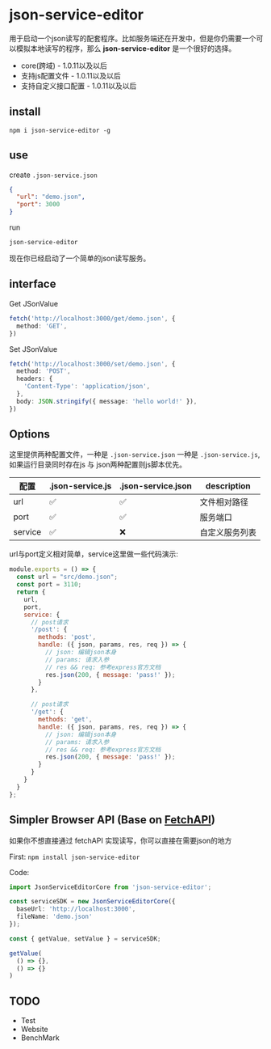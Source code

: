 # json-service-editor

用于启动一个json读写的配套程序。比如服务端还在开发中，但是你仍需要一个可以模拟本地读写的程序，那么 **json-service-editor** 是一个很好的选择。

* core(跨域) - 1.0.11以及以后
* 支持js配置文件 - 1.0.11以及以后
* 支持自定义接口配置 - 1.0.11以及以后

## install

``` shell
npm i json-service-editor -g
```

## use

create ``` .json-service.json ```

``` json
{
  "url": "demo.json",
  "port": 3000
}
```

run

``` shell
json-service-editor
```

现在你已经启动了一个简单的json读写服务。

## interface

Get JSonValue

``` typescript
fetch('http://localhost:3000/get/demo.json', {
  method: 'GET',
})
```

Set JSonValue

``` typescript
fetch('http://localhost:3000/set/demo.json', {
  method: 'POST',
  headers: {
    'Content-Type': 'application/json',
  },
  body: JSON.stringify({ message: 'hello world!' }),
})
```

## Options

这里提供两种配置文件，一种是 `.json-service.json` 一种是 `.json-service.js`,如果运行目录同时存在js 与 json两种配置则js脚本优先。

|  配置 |  .json-service.js   | .json-service.json | description |
|  ----  | ----  | ----  | ----  |
|  url | ✅ | ✅ | 文件相对路径 |
| port  | ✅ | ✅ | 服务端口 |
| service  | ✅ | ❌ | 自定义服务列表 |

url与port定义相对简单，service这里做一些代码演示:

``` js
module.exports = () => {
  const url = "src/demo.json";
  const port = 3110;
  return {
    url,
    port,
    service: {
      // post请求
      '/post': {
        methods: 'post',
        handle: ({ json, params, res, req }) => {
          // json: 编辑json本身
          // params: 请求入参
          // res && req: 参考express官方文档
          res.json(200, { message: 'pass!' });
        }
      },

      // post请求
      '/get': {
        methods: 'get',
        handle: ({ json, params, res, req }) => {
          // json: 编辑json本身
          // params: 请求入参
          // res && req: 参考express官方文档
          res.json(200, { message: 'pass!' });
        }
      }
    }
  }
};
```

## Simpler Browser API (Base on [FetchAPI](https://developer.mozilla.org/en-US/docs/Web/API/Fetch_API))

如果你不想直接通过 fetchAPI 实现读写，你可以直接在需要json的地方

First:
``` npm install json-service-editor ```

Code:

``` typescript
import JsonServiceEditorCore from 'json-service-editor';

const serviceSDK = new JsonServiceEditorCore({
  baseUrl: 'http://localhost:3000',
  fileName: 'demo.json'
});

const { getValue, setValue } = serviceSDK;

getValue(
  () => {},
  () => {}
)

```

## TODO

* Test
* Website
* BenchMark

